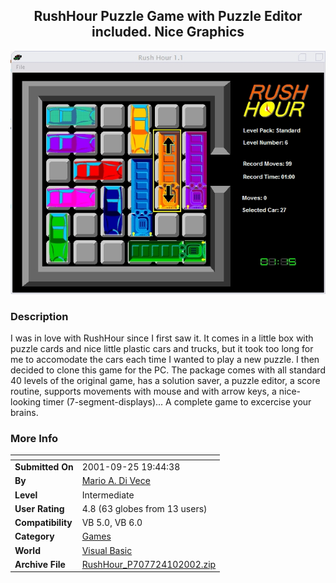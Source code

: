 ﻿<div align="center">

## RushHour Puzzle Game with Puzzle Editor included\. Nice Graphics

<img src="PIC200241015940978.jpg">
</div>

### Description

I was in love with RushHour since I first saw it. It comes in a little box with puzzle cards and nice little plastic cars and trucks, but it took too long for me to accomodate the cars each time I wanted to play a new puzzle. I then decided to clone this game for the PC. The package comes with all standard 40 levels of the original game, has a solution saver, a puzzle editor, a score routine, supports movements with mouse and with arrow keys, a nice-looking timer (7-segment-displays)... A complete game to excercise your brains.
 
### More Info
 


<span>             |<span>
---                |---
**Submitted On**   |2001-09-25 19:44:38
**By**             |[Mario A\. Di Vece](https://github.com/Planet-Source-Code/PSCIndex/blob/master/ByAuthor/mario-a-di-vece.md)
**Level**          |Intermediate
**User Rating**    |4.8 (63 globes from 13 users)
**Compatibility**  |VB 5\.0, VB 6\.0
**Category**       |[Games](https://github.com/Planet-Source-Code/PSCIndex/blob/master/ByCategory/games__1-38.md)
**World**          |[Visual Basic](https://github.com/Planet-Source-Code/PSCIndex/blob/master/ByWorld/visual-basic.md)
**Archive File**   |[RushHour\_P707724102002\.zip](https://github.com/Planet-Source-Code/mario-a-di-vece-rushhour-puzzle-game-with-puzzle-editor-included-nice-graphics__1-33679/archive/master.zip)








